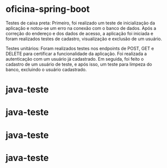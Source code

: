 # oficina-spring-boot

Testes de caixa preta:
Primeiro, foi realizado um teste de inicialização da aplicação e notou-se um erro na conexão com o banco de dados.
Após a correção do endereço e dos dados de acesso, a aplicação foi iniciada e foram realizados testes de cadastro, visualização e exclusão de um usuário.

Testes unitários:
Foram realizados testes nos endpoints de POST, GET e DELETE para certificar a funcionalidade da aplicação.
Foi realizada a autenticação com um usuário já cadastrado. Em seguida, foi feito o cadastro de um usuário de teste, e após isso, um teste para limpeza do banco, excluindo o usuário cadastrado.
# java-teste
# java-teste
# java-teste
# java-teste
